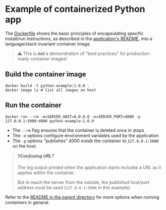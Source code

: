 # Example of containerized Python app

The [Dockerfile](./Dockerfile) shows the basic principles of encapsulating specific install/run instructions, as described in the [application's README](./app/README.md), into a language/stack invariant container image.

> ⚠️ This is ***not*** a demonstration of "best practices" for production-ready container images!

## Build the container image

```shell
docker build -t python-example:1.0.0 .
docker image ls # list all images on host
```

## Run the container

```shell
docker run --rm -e=SERVER_HOST=0.0.0.0 -e=SERVER_PORT=4000 -p 127.0.0.1:5000:4000 python-example:1.0.0
```

* The `--rm` flag ensures that the container is deleted once in stops
* The `-e` options configure environment variables used by the application
* The `-p` options "publishes" 4000 _inside_ the container to `127.0.0.1:5000` on the host.

> ❓***Confusing URL?***
>
> The log output printed when the application starts includes a URL as it applies _within_ the container.
>
> But to reach the server from the outside, the _published_ host/port address must be used (`127.0.0.1:5000` in this example)

Refer to the [README in the parent directory](../README.md) for more options when running containers in general.
